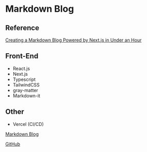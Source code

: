 # Markdown Blog

## Reference
[Creating a Markdown Blog Powered by Next.js in Under an Hour](https://blog.openreplay.com/creating-a-markdown-blog-powered-by-next-js-in-under-an-hour)

## Front-End
- React.js
- Next.js
- Typescript
- TailwindCSS
- gray-matter
- Markdown-it

## Other
- Vercel (CI/CD)

[Markdown Blog](https://www.xiaoxiao.blog/)

[GitHub](https://github.com/bell881122/markdown-blog)